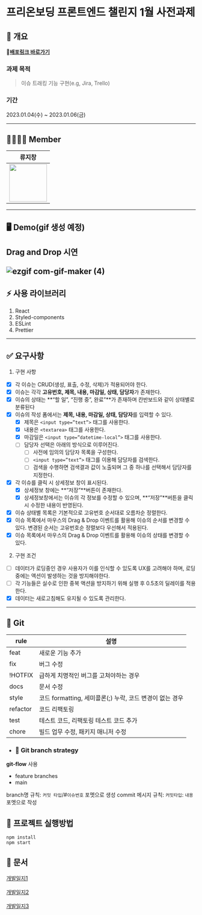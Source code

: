 # 프리온보딩 프론트엔드 챌린지 1월 사전과제

## 📕 개요

**📎[배포링크 바로가기](https://curious-druid-e0ce6b.netlify.app/)**

### 과제 목적

> 이슈 트래킹 기능 구현(e.g, Jira, Trello)

### 기간

2023.01.04(수) ~ 2023.01.06(금)

---

## 👨‍👩‍👧‍👦 Member

| 류지창                                                                                           |
| ------------------------------------------------------------------------------------------------ |
| <img src="https://avatars.githubusercontent.com/u/104156381?s=70&v=4" width="100" height="100"/> |
---

## 🖥 Demo(gif 생성 예정)
Drag and Drop 시연<br><br>
![ezgif com-gif-maker (4)](https://user-images.githubusercontent.com/104156381/211131418-0bb39eba-382c-494c-9b3f-f6d22735caef.gif)
---

## ⚡️ 사용 라이브러리

1. React
2. Styled-components
3. ESLint
4. Prettier

---

## ✅ 요구사항
1. 구현 사항

- [x] 각 이슈는 CRUD(생성, 표출, 수정, 삭제)가 적용되어야 한다.
- [x] 이슈는 각각 **고유번호, 제목, 내용, 마감일, 상태, 담당자**가 존재한다.
- [x] 이슈의 상태는 **“할 일”, “진행 중”, 완료”**가 존재하며 칸반보드와 같이 상태별로 분류된다
- [x] 이슈의 작성 폼에서는 **제목, 내용, 마감일, 상태, 담당자**를 입력할 수 있다.
  - [x] 제목은 `<input type=”text”>` 태그를 사용한다.
  - [x] 내용은 `<textarea>` 태그를 사용한다.
  - [x] 마감일은 `<input type=”datetime-local”>` 태그를 사용한다.
  - [ ] 담당자 선택은 아래의 방식으로 이루어진다.
    - [ ] 사전에 임의의 담당자 목록을 구성한다.
    - [ ] `<input type=”text”>` 태그를 이용해 담당자를 검색한다.
    - [ ] 검색을 수행하면 검색결과 값이 노출되며 그 중 하나를 선택해서 담당자를 지정한다.
- [x] 각 이슈를 클릭 시 상세정보 창이 표시된다.
  - [x] 상세정보 창에는 **“저장”**버튼이 존재한다.
  - [x] 상세정보창에서는 이슈의 각 정보를 수정할 수 있으며, **“저장”**버튼을 클릭 시 수정한 내용이 반영된다.
- [x] 이슈 상태별 목록은 기본적으로 고유번호 순서대로 오름차순 정렬한다.
- [x] 이슈 목록에서 마우스의 Drag & Drop 이벤트를 활용해 이슈의 순서를 변경할 수 있다. 변경된 순서는 고유번호순 정렬보다 우선해서 적용된다.
- [x] 이슈 목록에서 마우스의 Drag & Drop 이벤트를 활용해 이슈의 상태를 변경할 수 있다.

2. 구현 조건

- [ ] 데이터가 로딩중인 경우 사용자가 이를 인식할 수 있도록 UX를 고려해야 하며, 로딩 중에는 액션이 발생하는 것을 방지해야한다.
- [ ] 각 기능들은 실수로 인한 중복 액션을 방지하기 위해 실행 후 0.5초의 딜레이를 적용한다.
- [x] 데이터는 새로고침해도 유지될 수 있도록 관리한다.
---

## 🐙 Git

| rule     | 설명                                                     |
| -------- | -------------------------------------------------------- |
| feat     | 새로운 기능 추가                                         |
| fix      | 버그 수정                                                |
| !HOTFIX  | 급하게 치명적인 버그를 고쳐야하는 경우                   |
| docs     | 문서 수정                                                |
| style    | 코드 formatting, 세미콜론(;) 누락, 코드 변경이 없는 경우 |
| refactor | 코드 리팩토링                                            |
| test     | 테스트 코드, 리팩토링 테스트 코드 추가                   |
| chore    | 빌드 업무 수정, 패키지 매니저 수정                       |

- ### 📘 **Git branch strategy**

**git-flow** 사용

- feature branches
- main

branch명 규칙: `커밋 타입`/#`이슈번호` 포멧으로 생성
commit 메시지 규칙: `커밋타입`: `내용` 포멧으로 작성

## 📢 프로젝트 실행방법

```
npm install
npm start
```


## 📝 문서

[개발일지1](https://happyp.tistory.com/516)<br><br>
[개발일지2](https://happyp.tistory.com/518)<br><br>
[개발일지3](https://happyp.tistory.com/520)

